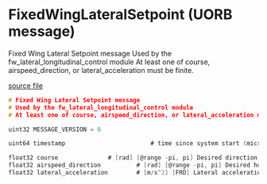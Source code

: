 # FixedWingLateralSetpoint (UORB message)

Fixed Wing Lateral Setpoint message
Used by the fw_lateral_longitudinal_control module
At least one of course, airspeed_direction, or lateral_acceleration must be finite.

[source file](https://github.com/PX4/PX4-Autopilot/blob/main/msg/versioned/FixedWingLateralSetpoint.msg)

```c
# Fixed Wing Lateral Setpoint message
# Used by the fw_lateral_longitudinal_control module
# At least one of course, airspeed_direction, or lateral_acceleration must be finite.

uint32 MESSAGE_VERSION = 0

uint64 timestamp                        # time since system start (microseconds)

float32 course 				# [rad] [@range -pi, pi] Desired direction of travel over ground w.r.t (true) North. NAN if not controlled directly.
float32 airspeed_direction    		# [rad] [@range -pi, pi] Desired horizontal angle of airspeed vector w.r.t. (true) North. Same as vehicle heading if in the absence of sideslip. NAN if not controlled directly, takes precedence over course if finite.
float32 lateral_acceleration 		# [m/s^2] [FRD] Lateral acceleration setpoint. NAN if not controlled directly, used as feedforward if either course setpoint or airspeed_direction is finite.

```
